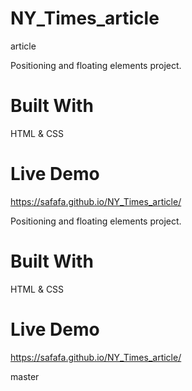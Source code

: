 # NY_Times_article
 article

Positioning and floating elements project.

# Built With

HTML & CSS

# Live Demo

https://safafa.github.io/NY_Times_article/

Positioning and floating elements project.

# Built With
HTML & CSS

# Live Demo
https://safafa.github.io/NY_Times_article/

 master
